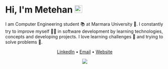 <h1>
  Hi, I'm Metehan <img src="https://user-images.githubusercontent.com/1303154/88677602-1635ba80-d120-11ea-84d8-d263ba5fc3c0.gif" width="24px" alt="hi">
</h1>

I am Computer Engineering student 📚 at Marmara University 🏫. I constantly try to improve myself 👨‍💻 in software development by learning technologies, concepts and developing projects. I love learning challenges 🥳 and trying to solve problems 🤔.

<p align="center">
  <a href="https://linkedin.com/in/metehankurucu">LinkedIn</a> •
  <a   href="mailto:metehankurucu@gmail.com">Email</a> •
  <a  href="https://metehankurucu.com">Website</a>
</p>

<p align="center">
 <a href='https://findmentor.network/peer/metehan-kurucu'>
 <img src="https://img.shields.io/badge/Find%20Mentor-I'm%20a%20mentee-blueviolet">
  <a/>
</p>

